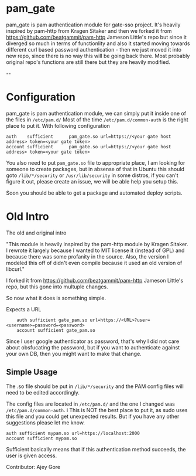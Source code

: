 pam_gate
=====
pam_gate is pam authentication module for gate-sso project. It's heavily inspired by pam-http from Kragen Sitaker and then we forked it from https://github.com/beatgammit/pam-http Jameson Little's repo but since it diverged so much in terms of functionlity and also it started moving towards different curl based password authentication - then we just moved it into new repo, since there is no way this will be going back there. Most probably original repo's functions are still there but they are heavily modified.

--

Configuration
=====

pam_gate is pam authentication module, we can simply put it inside one of the files in `/etc/pam.d/` 
Most of the time `/etc/pam.d/common-auth` is the right place to put it. With following configuration

    auth    sufficient      pam_gate.so url=https://<your gate host address> token=<your gate token>
    account sufficient      pam_gate.so url=https://<your gate host address> token=<your gate token>

You also need to put `pam_gate.so` file to appropriate place, I am looking for someone to create packages, but in absense of that in Ubuntu this should goto `/lib/*/security` or `/usr/lib/security` in some distros, if you can't figure it out, please create an issue, we will be able help you setup this.

Soon you should be able to get a package and automated deploy scripts.


Old Intro
=====

The old and original intro

"This module is heavily inspired by the pam-http module by Kragen Sitaker. I rewrote it largely because I wanted to MIT license it (instead of GPL) and because there was some profanity in the source.  Also, the version I modeled this off of didn't even compile because it used an old version of libcurl."

I forked it from https://github.com/beatgammit/pam-http Jameson Little's repo, but this gone into multuple changes.

So now what it does is something simple.

Expects a URL

        auth sufficient gate_pam.so url=https://<URL>?user=<username>=password=<password>
        account sufficient gate_pam.so

Since I user google authenticator as password, that's why I did not care about obsfucating the password, but if you want to authenticate against your own DB, then you might want to make that change.


Simple Usage
------------

The .so file should be put in `/lib/*/security` and the PAM config files will need to be edited accordingly.

The config files are located in `/etc/pam.d/` and the one I changed was `/etc/pam.d/common-auth`. i
This is NOT the best place to put it, as sudo uses this file and you could get unexpected results. But if you have any other suggestions please let me know.


	auth sufficient mypam.so url=https://localhost:2000
	account sufficient mypam.so

Sufficient basically means that if this authentication method succeeds, the user is given access.

Contributor: Ajey Gore 


